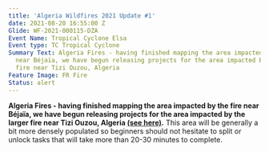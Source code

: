 ```yaml
---
title: 'Algeria Wildfires 2021 Update #1'
date: 2021-08-20 16:55:00 Z
Glide: WF-2021-000115-DZA
Event Name: Tropical Cyclone Elsa
Event type: TC Tropical Cyclone
Summary Text: Algeria Fires - having finished mapping the area impacted by the fire
  near Béjaïa, we have begun releasing projects for the area impacted by the larger
  fire near Tizi Ouzou, Algeria
Feature Image: FR Fire
Status: alert
---
```


<strong>Algeria Fires - having finished mapping the area impacted by the fire near Béjaïa, we have begun releasing projects for the area impacted by the larger fire near Tizi Ouzou, Algeria <a href="https://tasks.hotosm.org/explore?campaign=Mediterranean%20Wildfires%202021">(see here)</a>.</strong> This area will be generally a bit more densely populated so beginners should not hesitate to split or unlock tasks that will take more than 20-30 minutes to complete.